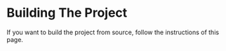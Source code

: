 # Building The Project

If you want to build the project from source, follow the instructions of this page.